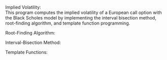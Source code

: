 Implied Volatility: \
This program computes the implied volatility of a European call option with the Black Scholes 
model by implementing the interval bisection method, root-finding algorithm, and template function programming.

Root-Finding Algorithm:


Interval-Bisection Method:


Template Functions:

